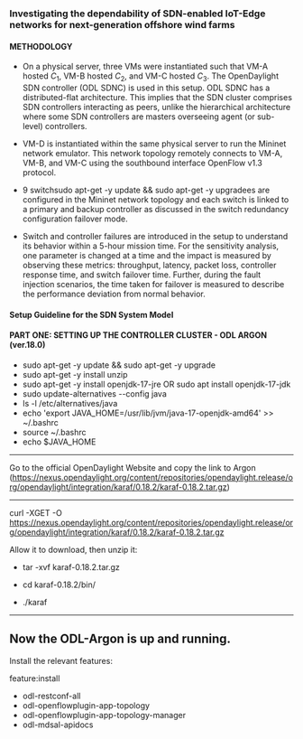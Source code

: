 

### Investigating the dependability of SDN-enabled IoT-Edge networks for next-generation offshore wind farms

#### METHODOLOGY


- On a physical server, three VMs were instantiated such that VM-A hosted $C_1$, VM-B hosted $C_2$, and VM-C hosted $C_3$. The OpenDaylight SDN controller (ODL SDNC) is used in this setup. ODL SDNC has a distributed-flat architecture. This implies that the SDN cluster comprises SDN controllers interacting as peers, unlike the hierarchical architecture where some SDN controllers are masters overseeing agent (or sub-level) controllers.
   
- VM-D is instantiated within the same physical server to run the Mininet network emulator. This network topology remotely connects to VM-A, VM-B, and VM-C using the southbound interface OpenFlow v1.3 protocol. 

- 9 switchsudo apt-get -y update && sudo apt-get -y upgradees are configured in the Mininet network topology and each switch is linked to a primary and backup controller as discussed in the switch redundancy configuration failover mode. 

- Switch and controller failures are introduced in the setup to understand its behavior within a 5-hour mission time. For the sensitivity analysis, one parameter is changed at a time and the impact is measured by observing these metrics: throughput, latency, packet loss, controller response time, and switch failover time. Further, during the fault injection scenarios, the time taken for failover is measured to describe the performance deviation from normal behavior. 




#### Setup Guideline for the SDN System Model




#### PART ONE: SETTING UP THE CONTROLLER CLUSTER - ODL ARGON (ver.18.0)


- sudo apt-get -y update && sudo apt-get -y upgrade
- sudo apt-get -y install unzip
- sudo apt-get -y install openjdk-17-jre OR sudo apt install openjdk-17-jdk
- sudo update-alternatives --config java
- ls -l /etc/alternatives/java
- echo 'export JAVA_HOME=/usr/lib/jvm/java-17-openjdk-amd64' >> ~/.bashrc
- source ~/.bashrc
- echo $JAVA_HOME

---
Go to the official OpenDaylight Website and copy the link to Argon (https://nexus.opendaylight.org/content/repositories/opendaylight.release/org/opendaylight/integration/karaf/0.18.2/karaf-0.18.2.tar.gz)

---

curl -XGET -O https://nexus.opendaylight.org/content/repositories/opendaylight.release/org/opendaylight/integration/karaf/0.18.2/karaf-0.18.2.tar.gz

Allow it to download, then unzip it:
 - tar -xvf karaf-0.18.2.tar.gz

- cd karaf-0.18.2/bin/
- ./karaf

---
Now the ODL-Argon is up and running. 
---

Install the relevant features: 

feature:install 
- odl-restconf-all 
- odl-openflowplugin-app-topology 
- odl-openflowplugin-app-topology-manager 
- odl-mdsal-apidocs

